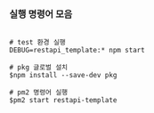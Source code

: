 ### 실행 명령어 모음

```

# test 환경 실행
DEBUG=restapi_template:* npm start

# pkg 글로벌 설치
$npm install --save-dev pkg

# pm2 명령어 실행
$pm2 start restapi-template 


```





